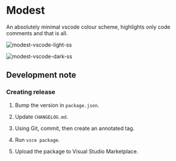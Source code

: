 # Modest

An absolutely minimal vscode colour scheme, highlights only code comments and that is all.

![modest-vscode-light-ss](https://user-images.githubusercontent.com/8281591/120917538-61c2d880-c6e2-11eb-9a5b-212ca48a384c.png)

![modest-vscode-dark-ss](https://user-images.githubusercontent.com/8281591/120917532-5ec7e800-c6e2-11eb-82fe-63f96354f8aa.png)

## Development note

### Creating release

1. Bump the version in `package.json`.

1. Update `CHANGELOG.md`.

1. Using Git, commit, then create an annotated tag.

1. Run `vsce package`.

1. Upload the package to Visual Studio Marketplace.
